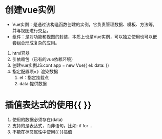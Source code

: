 # 创建vue实例
* Vue实例：是通过该构造函数创建的实例，它负责管理数据、模板、方法等，并与视图进行交互。
* 组件：是对功能和视图的封装，本质上也是Vue实例，可以独立使用也可以嵌套组合形成复杂的应用。
1. html容器
2. 引依赖包（已有的vue依赖环境）
3. 创建vue实例JS:cont app = new Vue({ el:  data: })
4. 指定配置项=》渲染数据
   1. el：指定挂载点
   2. data:提供数据 
   
# 插值表达式的使用{{ }}
1. 使用的数据必须存在(data)
2. 支持的是表达式，而非语句，比如: if for ..
3. 不能在标签属性中使用{{ }}插值